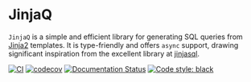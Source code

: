 JinjaQ
======

`JinjaQ` is a simple and efficient library for generating SQL queries from [Jinja2](https://jinja.palletsprojects.com/en/3.1.x/) templates. It is type-friendly and offers `async` support, drawing significant inspiration from the excellent library at [jinjasql](https://github.com/sripathikrishnan/jinjasql).

[![CI](https://github.com/antonrh/jinjaq/actions/workflows/ci.yml/badge.svg)](https://github.com/antonrh/jinjaq/actions/workflows/ci.yml)
[![codecov](https://codecov.io/gh/antonrh/jinjaq/branch/main/graph/badge.svg?token=67CLD19I0C)](https://codecov.io/gh/antonrh/pyxdi)
[![Documentation Status](https://readthedocs.org/projects/jinjaq/badge/?version=latest)](https://pyxdi.readthedocs.io/en/latest/?badge=latest)
[![Code style: black](https://img.shields.io/badge/code%20style-black-000000.svg)](https://github.com/psf/black)
